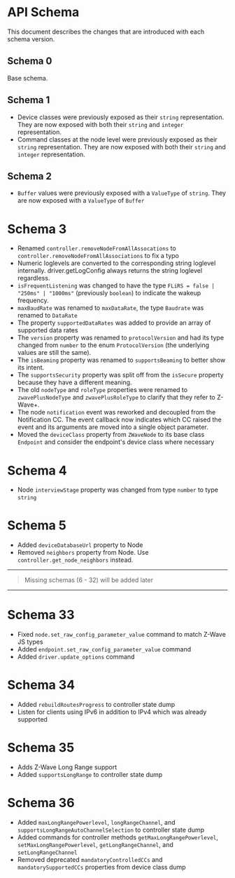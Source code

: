 # API Schema

This document describes the changes that are introduced with each schema version.

## Schema 0

Base schema.

## Schema 1

- Device classes were previously exposed as their `string` representation. They are now exposed with both their `string` and `integer` representation.
- Command classes at the node level were previously exposed as their `string` representation. They are now exposed with both their `string` and `integer` representation.

## Schema 2

- `Buffer` values were previously exposed with a `ValueType` of `string`. They are now exposed with a `ValueType` of `Buffer`

# Schema 3

- Renamed `controller.removeNodeFromAllAssocations` to `controller.removeNodeFromAllAssociations` to fix a typo
- Numeric loglevels are converted to the corresponding string loglevel internally. driver.getLogConfig always returns the string loglevel regardless.
- `isFrequentListening` was changed to have the type `FLiRS = false | "250ms" | "1000ms"` (previously `boolean`) to indicate the wakeup frequency.
- `maxBaudRate` was renamed to `maxDataRate`, the type `Baudrate` was renamed to `DataRate`
- The property `supportedDataRates` was added to provide an array of supported data rates
- The `version` property was renamed to `protocolVersion` and had its type changed from `number` to the enum `ProtocolVersion` (the underlying values are still the same).
- The `isBeaming` property was renamed to `supportsBeaming` to better show its intent.
- The `supportsSecurity` property was split off from the `isSecure` property because they have a different meaning.
- The old `nodeType` and `roleType` properties were renamed to `zwavePlusNodeType` and `zwavePlusRoleType` to clarify that they refer to Z-Wave+.
- The node `notification` event was reworked and decoupled from the Notification CC. The event callback now indicates which CC raised the event and its arguments are moved into a single object parameter.
- Moved the `deviceClass` property from `ZWaveNode` to its base class `Endpoint` and consider the endpoint's device class where necessary

# Schema 4

- Node `interviewStage` property was changed from type `number` to type `string`

# Schema 5

- Added `deviceDatabaseUrl` property to Node
- Removed `neighbors` property from Node. Use `controller.get_node_neighbors` instead.

---

> Missing schemas (6 - 32) will be added later

---

# Schema 33

- Fixed `node.set_raw_config_parameter_value` command to match Z-Wave JS types
- Added `endpoint.set_raw_config_parameter_value` command
- Added `driver.update_options` command

# Schema 34

- Added `rebuildRoutesProgress` to controller state dump
- Listen for clients using IPv6 in addition to IPv4 which was already supported

# Schema 35

- Adds Z-Wave Long Range support
- Added `supportsLongRange` to controller state dump

# Schema 36

- Added `maxLongRangePowerlevel`, `longRangeChannel`, and `supportsLongRangeAutoChannelSelection` to controller state dump
- Added commands for controller methods `getMaxLongRangePowerlevel`, `setMaxLongRangePowerlevel`, `getLongRangeChannel`, and `setLongRangeChannel`
- Removed deprecated `mandatoryControlledCCs` and `mandatorySupportedCCs` properties from device class dump
